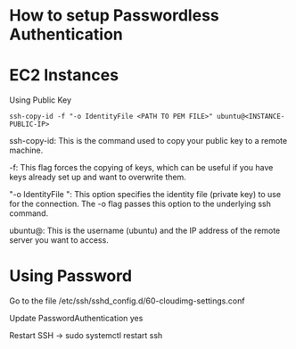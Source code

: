 # How to setup Passwordless Authentication

# EC2 Instances

Using Public Key

```ssh-copy-id -f "-o IdentityFile <PATH TO PEM FILE>" ubuntu@<INSTANCE-PUBLIC-IP>```

ssh-copy-id: This is the command used to copy your public key to a remote machine.

-f: This flag forces the copying of keys, which can be useful if you have keys already set up and want to overwrite them.

"-o IdentityFile ": This option specifies the identity file (private key) to use for the connection. The -o flag passes this option to the underlying ssh command.

ubuntu@: This is the username (ubuntu) and the IP address of the remote server you want to access.

# Using Password

Go to the file /etc/ssh/sshd_config.d/60-cloudimg-settings.conf

Update PasswordAuthentication yes

Restart SSH -> sudo systemctl restart ssh
